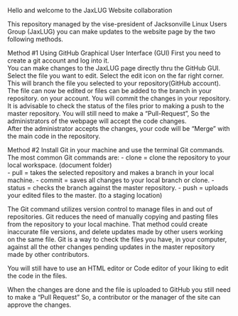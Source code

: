 Hello and welcome to the JaxLUG Website collaboration

This repository managed by the vise-president of Jacksonville Linux Users Group (JaxLUG) you can make updates to the website page by the two following methods.  

Method #1
Using GitHub Graphical User Interface (GUI)
  First you need to create a git account and log into it.    
  You can make changes to the JaxLUG page directly thru the GitHub GUI. Select the file you want to
  edit. Select the edit icon on the far right corner. This will branch the file you selected to your
  repository(GitHub account). The file can now be edited or files can be added to the branch in your
  repository. on your account. You will commit the changes in your repository.  It is advisable to check
  the status of the files prior to making a push to the master repository. You will still need to make a
  “Pull-Request”, So the administrators of the webpage will accept the code changes.   
  After the administrator accepts the changes, your code will be “Merge” with the main code in the
  repository.    

Method #2 
Install Git in your machine and use the terminal Git commands. 
   The most common Git commands are:
	- clone = clone the repository to your local workspace.  (document folder)   
	- pull = takes the selected repository and makes a branch in your local machine.
	- commit = saves all changes to your local branch or clone.
	- status =  checks the branch against the master repository.
	- push = uploads your edited files to the master.  (to a staging location) 	
	
   The Git command utilizes version control to manage files in and out of repositories. Git reduces the
   need of manually copying and pasting files from the repository to your local machine. That method
   could create inaccurate file versions, and delete updates made by other users working on the same
   file.
   Git is a way to check the files you have, in your computer, against all the other changes pending
   updates in the master repository made by other contributors.

You will still have to use an HTML editor or Code editor of your liking to edit the code in the files.

When the changes are done and the file is uploaded to GitHub you still need to make a 
“Pull Request” So, a contributor or the manager of the site can approve the changes. 
